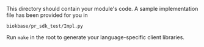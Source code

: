 This directory should contain your module's code.
A sample implementation file has been provided for you in

```biokbase/pr_sdk_test/Impl.py```

Run `make` in the root to generate your language-specific client libraries.

